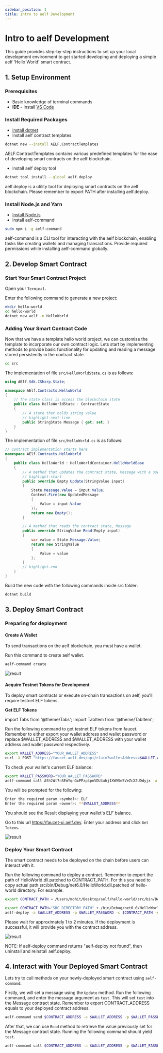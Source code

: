 ```yaml
---
sidebar_position: 1
title: Intro to aelf Development
---
```

# Intro to aelf Development

This guide provides step-by-step instructions to set up your local development environment to get started developing and deploying a simple aelf 'Hello World' smart contract.

## 1. Setup Environment

### Prerequisites

* Basic knowledge of terminal commands
* **IDE** - Install [VS Code](https://code.visualstudio.com/)

### Install Required Packages

* [Install dotnet](https://dotnet.microsoft.com/en-us/download/dotnet/6.0)
* Install aelf contract templates

```bash
dotnet new --install AELF.ContractTemplates
```

AELF.ContractTemplates contains various predefined templates for the ease of developing smart contracts on the aelf blockchain.

* Install aelf deploy tool

```bash
dotnet tool install --global aelf.deploy
```

aelf.deploy is a utility tool for deploying smart contracts on the aelf blockchain. 
Please remember to export PATH after installing aelf.deploy.

### Install Node.js and Yarn

* [Install Node.js](https://nodejs.org/en)
* Install aelf-command

```bash
sudo npm i -g aelf-command
```

aelf-command is a CLI tool for interacting with the aelf blockchain, enabling tasks like creating wallets and managing transactions.
Provide required permissions while installing aelf-command globally.

## 2. Develop Smart Contract

### Start Your Smart Contract Project

Open your `Terminal`.

Enter the following command to generate a new project:

```bash
mkdir hello-world
cd hello-world
dotnet new aelf -n HelloWorld
```

### Adding Your Smart Contract Code

Now that we have a template hello world project, we can customise the template to incorporate our own contract logic.
Lets start by implementing methods to provide basic functionality for updating and reading a message stored persistently in the contract state.

```bash
cd src
```

The implementation of file `src/HelloWorldState.cs` is as follows:

```csharp
using AElf.Sdk.CSharp.State;

namespace AElf.Contracts.HelloWorld
{
    // The state class is access the blockchain state
    public class HelloWorldState : ContractState
    {
        // A state that holds string value
        // highlight-next-line
        public StringState Message { get; set; }
    }
}
```

The implementation of file `src/HelloWorld.cs` is as follows:

```csharp
// contract implementation starts here
namespace AElf.Contracts.HelloWorld
{
    public class HelloWorld : HelloWorldContainer.HelloWorldBase
    {
        // A method that updates the contract state, Message with a user input
        // highlight-start
        public override Empty Update(StringValue input)
        {
            State.Message.Value = input.Value;
            Context.Fire(new UpdatedMessage
            {
                Value = input.Value
            });
            return new Empty();
        }

        // A method that reads the contract state, Message
        public override StringValue Read(Empty input)
        {
            var value = State.Message.Value;
            return new StringValue
            {
                Value = value
            };
        }
        // highlight-end
    }
}
```

Build the new code with the following commands inside src folder:

```bash
dotnet build
```

## 3. Deploy Smart Contract

### Preparing for deployment

#### Create A Wallet

To send transactions on the aelf blockchain, you must have a wallet.

Run this command to create aelf wallet.

```bash
aelf-command create
```

![result](/img/create_wallet_output.png)

#### Acquire Testnet Tokens for Development

To deploy smart contracts or execute on-chain transactions on aelf, you'll require testnet ELF tokens.

**Get ELF Tokens**

import Tabs from '@theme/Tabs';
import TabItem from '@theme/TabItem';

<Tabs>
  <TabItem value="cli" label="CLI" default>

Run the following command to get testnet ELF tokens from faucet. Remember to either export your wallet address and wallet password or replace $WALLET_ADDRESS and $WALLET_ADDRESS with your wallet address and wallet password respectively.

```bash
export WALLET_ADDRESS="YOUR_WALLET_ADDRESS"
curl -X POST "https://faucet.aelf.dev/api/claim?walletAddress=$WALLET_ADDRESS" -H "accept: application/json" -d ""
```

To check your wallet's current ELF balance:

```bash
export WALLET_PASSWORD="YOUR_WALLET_PASSWORD"
aelf-command call ASh2Wt7nSEmYqnGxPPzp4pnVDU4uhj1XW9Se5VeZcX2UDdyjx -a $WALLET_ADDRESS -p $WALLET_PASSWORD -e https://tdvw-test-node.aelf.io GetBalance
```

You will be prompted for the following:  

```sh
Enter the required param <symbol>: ELF  
Enter the required param <owner>: **$WALLET_ADDRESS**
```

You should see the Result displaying your wallet's ELF balance.

  </TabItem>
  <TabItem value="web" label="Web" default>

Go to this url <https://faucet-ui.aelf.dev>. Enter your address and click `Get Tokens`.

![result](/img/get-token-ui.png)

  </TabItem>
</Tabs>

### Deploy Your Smart Contract

The smart contract needs to be deployed on the chain before users can interact with it.

Run the following command to deploy a contract. Remember to export the path of HelloWorld.dll.patched to CONTRACT_PATH. For this you need to copy actual path src/bin/Debug/net6.0/HelloWorld.dll.patched of hello-world directory.
For example: 

```bash
export CONTRACT_PATH = /Users/mohit/Desktop/aelf/hello-world/src/bin/Debug/net6.0/HelloWorld.dll.patched
```

```bash
export CONTRACT_PATH="SRC_DIRECTORY_PATH" + /bin/Debug/net6.0/HelloWorld.dll.patched
aelf-deploy -a $WALLET_ADDRESS -p $WALLET_PASSWORD -c $CONTRACT_PATH -e https://tdvw-test-node.aelf.io/
```

Please wait for approximately 1 to 2 minutes. If the deployment is successful, it will provide you with the contract address.

![result](/img/deploy-result.png)

NOTE: If aelf-deploy command returns "aelf-deploy not found", then uninstall and reinstall aelf.deploy.

## 4. Interact with Your Deployed Smart Contract

Lets try to call methods on your newly-deployed smart contract using `aelf-command`.

Firstly, we will set a message using the `Update` method. Run the following command,
and enter the message argument as `test`. This will set `test` into the Message contract state.
Remember to export CONTRACT_ADDRESS equals to your deployed contract address.

```bash
aelf-command send $CONTRACT_ADDRESS -a $WALLET_ADDRESS -p $WALLET_PASSWORD -e https://tdvw-test-node.aelf.io Update
```

After that, we can use `Read` method to retrieve the value previously set for the Message contract state.
Running the following command should yield `test`.

```bash
aelf-command call $CONTRACT_ADDRESS -a $WALLET_ADDRESS -p $WALLET_PASSWORD -e https://tdvw-test-node.aelf.io Read
```
